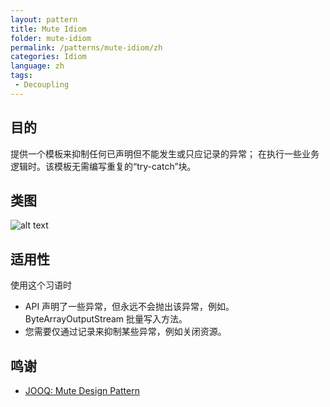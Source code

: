 ```yaml
---
layout: pattern
title: Mute Idiom
folder: mute-idiom
permalink: /patterns/mute-idiom/zh
categories: Idiom
language: zh
tags: 
 - Decoupling
---
```


## 目的
提供一个模板来抑制任何已声明但不能发生或只应记录的异常；
在执行一些业务逻辑时。该模板无需编写重复的“try-catch”块。

## 类图
![alt text](./etc/mute-idiom.png "Mute Idiom")

## 适用性
使用这个习语时

* API 声明了一些异常，但永远不会抛出该异常，例如。 ByteArrayOutputStream 批量写入方法。
* 您需要仅通过记录来抑制某些异常，例如关闭资源。

## 鸣谢
* [JOOQ: Mute Design Pattern](http://blog.jooq.org/2016/02/18/the-mute-design-pattern/)
